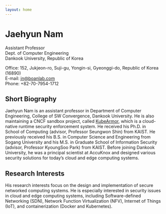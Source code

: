 ```yaml
---
layout: home
---
```


# Jaehyun Nam

Assistant Professor  
Dept. of Computer Engineering  
Dankook University, Republic of Korea  

Office: 152, Jukjeon-ro, Suji-gu, Yongin-si, Gyeonggi-do, Republic of Korea (16890)  
E-mail: jn@boanlab.com  
Phone: +82-70-7954-1712  

## Short Biography

Jaehyun Nam is an assistant professor in Department of Computer Engineering, College of SW Convergence, Dankook University. He is also maintaining a CNCF sandbox project, called [KubeArmor](https://github.com/kubearmor/KubeArmor), which is a cloud-native runtime security enforcement system. He received his Ph.D. in School of Computing (advisor, Professor Seungwon Shin) from KAIST. He previously received his B.S. in Computer Science and Engineering from Sogang University and his M.S. in Graduate School of Information Security (advisor, Professor KyoungSoo Park) from KAIST. Before joining Dankook University, he was a principal scientist at AccuKnox and designed various security solutions for today’s cloud and edge computing systems.

## Research Interests

His research interests focus on the design and implementation of secure networked computing systems. He is especially interested in security issues in cloud and edge computing systems, including Software-defined Networking (SDN), Network Function Virtualization (NFV), Internet of Things (IoT), and containerization (Docker and Kubernetes).
